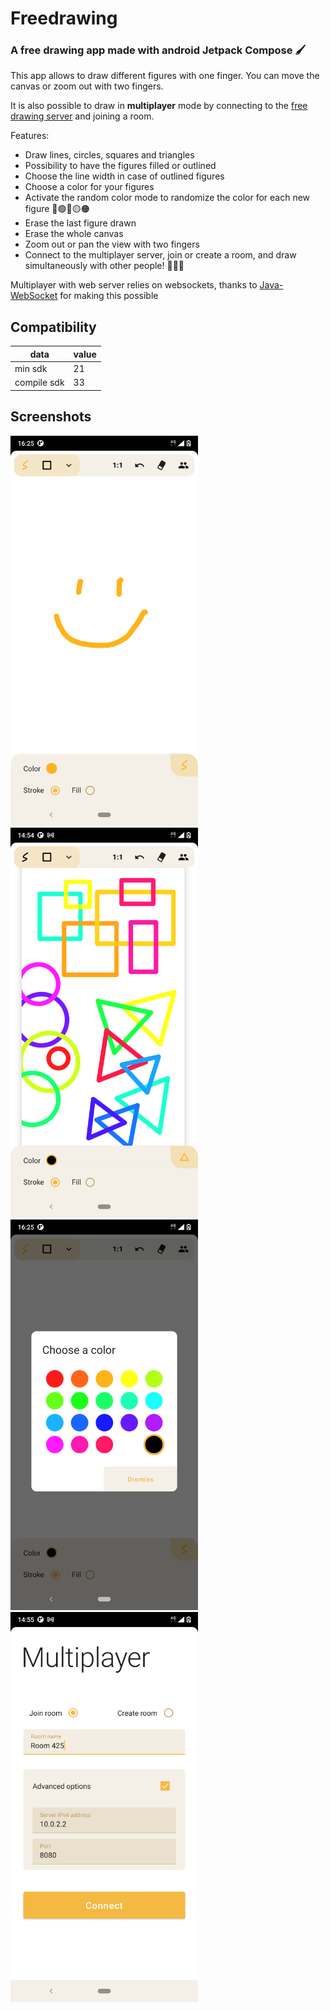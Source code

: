 # Freedrawing

### A free drawing app made with android Jetpack Compose 🖌


This app allows to draw different figures with one finger. You can move
the canvas or zoom out with two fingers.

It is also possible to draw in **multiplayer** mode by connecting to the
[free drawing server](https://github.com/Christophe-github/FreeDrawingServer) and joining a room.



Features:

* Draw lines, circles, squares and triangles
* Possibility to have the figures filled or outlined
* Choose the line width in case of outlined figures
* Choose a color for your figures
* Activate the random color mode to randomize the color for each new figure 🔴🟢🔵🟡🟠
* Erase the last figure drawn
* Erase the whole canvas
* Zoom out or pan the view with two fingers
* Connect to the multiplayer server, join or create a room, and draw simultaneously with other people! 🧑🧑🧑


Multiplayer with web server relies on websockets, thanks to [Java-WebSocket](https://github.com/TooTallNate/Java-WebSocket) for making this possible

## Compatibility

| data        | value |
|-------------|-------|
| min sdk     | 21    |
| compile sdk | 33    |

## Screenshots

<img src="screenshots/draw_face.png" width="300">
<img src="screenshots/draw_figures.png" width="300">
<img src="screenshots/choose_color.png" width="300">
<img src="screenshots/multi.png" width="300">


